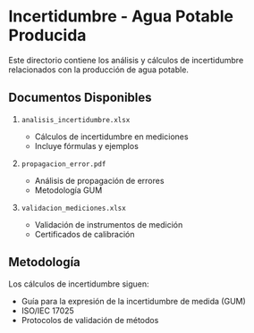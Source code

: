 # Incertidumbre - Agua Potable Producida

Este directorio contiene los análisis y cálculos de incertidumbre relacionados con la producción de agua potable.

## Documentos Disponibles

1. `analisis_incertidumbre.xlsx`
   - Cálculos de incertidumbre en mediciones
   - Incluye fórmulas y ejemplos

2. `propagacion_error.pdf`
   - Análisis de propagación de errores
   - Metodología GUM

3. `validacion_mediciones.xlsx`
   - Validación de instrumentos de medición
   - Certificados de calibración

## Metodología

Los cálculos de incertidumbre siguen:
- Guía para la expresión de la incertidumbre de medida (GUM)
- ISO/IEC 17025
- Protocolos de validación de métodos 